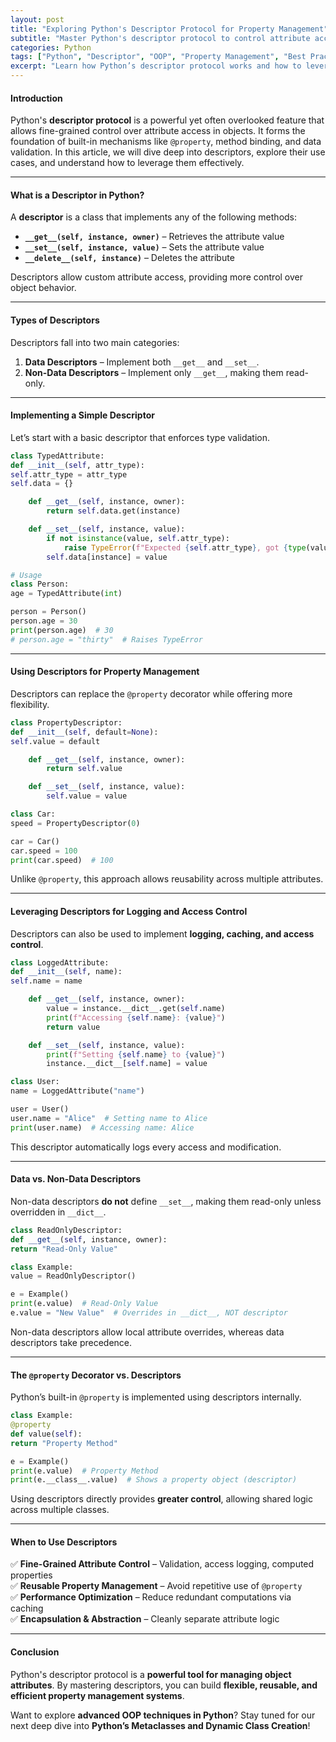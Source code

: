 ```yaml
---
layout: post
title: "Exploring Python's Descriptor Protocol for Property Management"
subtitle: "Master Python's descriptor protocol to control attribute access and behavior efficiently"
categories: Python
tags: ["Python", "Descriptor", "OOP", "Property Management", "Best Practices"]
excerpt: "Learn how Python’s descriptor protocol works and how to leverage it for advanced property management, attribute control, and cleaner object-oriented design."
---
```


#### Introduction

Python's **descriptor protocol** is a powerful yet often overlooked feature that allows fine-grained control over attribute access in objects. It forms the foundation of built-in mechanisms like `@property`, method binding, and data validation. In this article, we will dive deep into descriptors, explore their use cases, and understand how to leverage them effectively.

---

#### What is a Descriptor in Python?

A **descriptor** is a class that implements any of the following methods:

- **`__get__(self, instance, owner)`** – Retrieves the attribute value
- **`__set__(self, instance, value)`** – Sets the attribute value
- **`__delete__(self, instance)`** – Deletes the attribute

Descriptors allow custom attribute access, providing more control over object behavior.

---

#### Types of Descriptors

Descriptors fall into two main categories:

1. **Data Descriptors** – Implement both `__get__` and `__set__`.
2. **Non-Data Descriptors** – Implement only `__get__`, making them read-only.

---

#### Implementing a Simple Descriptor

Let’s start with a basic descriptor that enforces type validation.

```python  
class TypedAttribute:  
def __init__(self, attr_type):  
self.attr_type = attr_type  
self.data = {}

    def __get__(self, instance, owner):  
        return self.data.get(instance)  

    def __set__(self, instance, value):  
        if not isinstance(value, self.attr_type):  
            raise TypeError(f"Expected {self.attr_type}, got {type(value)}")  
        self.data[instance] = value  

# Usage
class Person:  
age = TypedAttribute(int)

person = Person()  
person.age = 30  
print(person.age)  # 30
# person.age = "thirty"  # Raises TypeError
```

---

#### Using Descriptors for Property Management

Descriptors can replace the `@property` decorator while offering more flexibility.

```python  
class PropertyDescriptor:  
def __init__(self, default=None):  
self.value = default

    def __get__(self, instance, owner):  
        return self.value  

    def __set__(self, instance, value):  
        self.value = value  

class Car:  
speed = PropertyDescriptor(0)

car = Car()  
car.speed = 100  
print(car.speed)  # 100  
```

Unlike `@property`, this approach allows reusability across multiple attributes.

---

#### Leveraging Descriptors for Logging and Access Control

Descriptors can also be used to implement **logging, caching, and access control**.

```python  
class LoggedAttribute:  
def __init__(self, name):  
self.name = name

    def __get__(self, instance, owner):  
        value = instance.__dict__.get(self.name)  
        print(f"Accessing {self.name}: {value}")  
        return value  

    def __set__(self, instance, value):  
        print(f"Setting {self.name} to {value}")  
        instance.__dict__[self.name] = value  

class User:  
name = LoggedAttribute("name")

user = User()  
user.name = "Alice"  # Setting name to Alice  
print(user.name)  # Accessing name: Alice  
```

This descriptor automatically logs every access and modification.

---

#### Data vs. Non-Data Descriptors

Non-data descriptors **do not** define `__set__`, making them read-only unless overridden in `__dict__`.

```python  
class ReadOnlyDescriptor:  
def __get__(self, instance, owner):  
return "Read-Only Value"

class Example:  
value = ReadOnlyDescriptor()

e = Example()  
print(e.value)  # Read-Only Value  
e.value = "New Value"  # Overrides in __dict__, NOT descriptor  
```

Non-data descriptors allow local attribute overrides, whereas data descriptors take precedence.

---

#### The `@property` Decorator vs. Descriptors

Python’s built-in `@property` is implemented using descriptors internally.

```python  
class Example:  
@property  
def value(self):  
return "Property Method"

e = Example()  
print(e.value)  # Property Method  
print(e.__class__.value)  # Shows a property object (descriptor)  
```

Using descriptors directly provides **greater control**, allowing shared logic across multiple classes.

---

#### When to Use Descriptors

✅ **Fine-Grained Attribute Control** – Validation, access logging, computed properties  
✅ **Reusable Property Management** – Avoid repetitive use of `@property`  
✅ **Performance Optimization** – Reduce redundant computations via caching  
✅ **Encapsulation & Abstraction** – Cleanly separate attribute logic

---

#### Conclusion

Python's descriptor protocol is a **powerful tool for managing object attributes**. By mastering descriptors, you can build **flexible, reusable, and efficient property management systems**.

Want to explore **advanced OOP techniques in Python**? Stay tuned for our next deep dive into **Python’s Metaclasses and Dynamic Class Creation**!  
